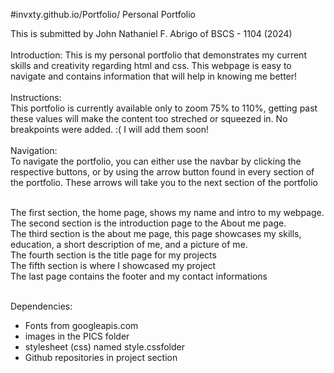 #invxty.github.io/Portfolio/
Personal Portfolio


This is submitted by John Nathaniel F. Abrigo of BSCS - 1104 (2024) <br>
<br>
Introduction:
This is my personal portfolio that demonstrates my current skills and creativity regarding html and css. This webpage is easy to navigate and contains
information that will help in knowing me better! <br>
<br>
Instructions: <br>
This portfolio is currently available only to zoom 75% to 110%, getting past these values will make the content too streched or squeezed in. No breakpoints were added. :( I will add them soon!<br><br>
Navigation:<br>
To navigate the portfolio, you can either use the navbar by clicking the respective buttons, or by using the arrow button found in every section of the portfolio.
These arrows will take you to the next section of the portfolio<br><br>

The first section, the home page, shows my name and intro to my webpage.<br>
The second section is the introduction page to the About me page.<br>
The third section is the about me page, this page showcases my skills, education, a short description of me, and a picture of me.<br>
The fourth section is the title page for my projects<br>
The fifth section is where I showcased my project<br>
The last page contains the footer and my contact informations<br>

<br>
Dependencies: <br>
<ul>
  <li>Fonts from googleapis.com</li>
  <li> images in the PICS folder</li>
  <li> stylesheet (css) named style.cssfolder</li>
  <li> Github repositories in project section</li>
</ul>
